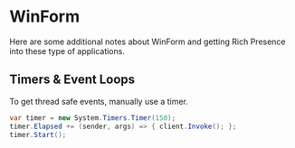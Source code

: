 # WinForm
Here are some additional notes about WinForm and getting Rich Presence into these type of applications.

## Timers & Event Loops
To get thread safe events, manually use a timer.
```csharp
var timer = new System.Timers.Timer(150);
timer.Elapsed += (sender, args) => { client.Invoke(); };
timer.Start();
```